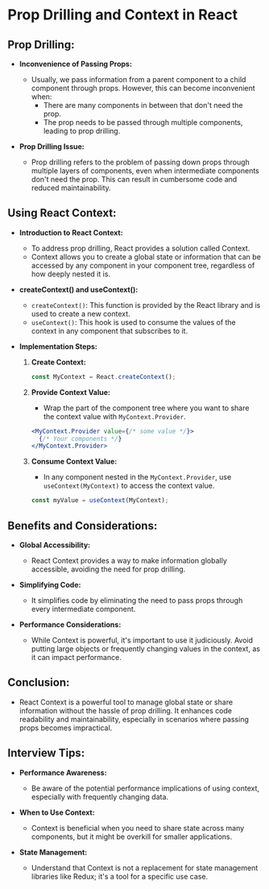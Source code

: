 # Prop Drilling and Context in React

## Prop Drilling:

- **Inconvenience of Passing Props:**
  - Usually, we pass information from a parent component to a child component through props. However, this can become inconvenient when:
    - There are many components in between that don't need the prop.
    - The prop needs to be passed through multiple components, leading to prop drilling.

- **Prop Drilling Issue:**
  - Prop drilling refers to the problem of passing down props through multiple layers of components, even when intermediate components don't need the prop. This can result in cumbersome code and reduced maintainability.

## Using React Context:

- **Introduction to React Context:**
  - To address prop drilling, React provides a solution called Context.
  - Context allows you to create a global state or information that can be accessed by any component in your component tree, regardless of how deeply nested it is.

- **createContext() and useContext():**
  - `createContext()`: This function is provided by the React library and is used to create a new context.
  - `useContext()`: This hook is used to consume the values of the context in any component that subscribes to it.

- **Implementation Steps:**
  1. **Create Context:**
      ```jsx
      const MyContext = React.createContext();
      ```

  2. **Provide Context Value:**
      - Wrap the part of the component tree where you want to share the context value with `MyContext.Provider`.
      ```jsx
      <MyContext.Provider value={/* some value */}>
        {/* Your components */}
      </MyContext.Provider>
      ```

  3. **Consume Context Value:**
      - In any component nested in the `MyContext.Provider`, use `useContext(MyContext)` to access the context value.
      ```jsx
      const myValue = useContext(MyContext);
      ```

## Benefits and Considerations:

- **Global Accessibility:**
  - React Context provides a way to make information globally accessible, avoiding the need for prop drilling.

- **Simplifying Code:**
  - It simplifies code by eliminating the need to pass props through every intermediate component.

- **Performance Considerations:**
  - While Context is powerful, it's important to use it judiciously. Avoid putting large objects or frequently changing values in the context, as it can impact performance.

## Conclusion:

- React Context is a powerful tool to manage global state or share information without the hassle of prop drilling. It enhances code readability and maintainability, especially in scenarios where passing props becomes impractical.

## Interview Tips:

- **Performance Awareness:**
  - Be aware of the potential performance implications of using context, especially with frequently changing data.

- **When to Use Context:**
  - Context is beneficial when you need to share state across many components, but it might be overkill for smaller applications.

- **State Management:**
  - Understand that Context is not a replacement for state management libraries like Redux; it's a tool for a specific use case.